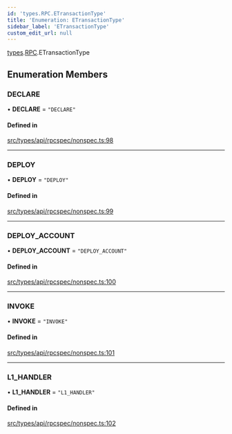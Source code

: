 ```yaml
---
id: 'types.RPC.ETransactionType'
title: 'Enumeration: ETransactionType'
sidebar_label: 'ETransactionType'
custom_edit_url: null
---
```


[types](../namespaces/types.md).[RPC](../namespaces/types.RPC.md).ETransactionType

## Enumeration Members

### DECLARE

• **DECLARE** = `"DECLARE"`

#### Defined in

[src/types/api/rpcspec/nonspec.ts:98](https://github.com/starknet-io/starknet.js/blob/v5.24.2/src/types/api/rpcspec/nonspec.ts#L98)

---

### DEPLOY

• **DEPLOY** = `"DEPLOY"`

#### Defined in

[src/types/api/rpcspec/nonspec.ts:99](https://github.com/starknet-io/starknet.js/blob/v5.24.2/src/types/api/rpcspec/nonspec.ts#L99)

---

### DEPLOY_ACCOUNT

• **DEPLOY_ACCOUNT** = `"DEPLOY_ACCOUNT"`

#### Defined in

[src/types/api/rpcspec/nonspec.ts:100](https://github.com/starknet-io/starknet.js/blob/v5.24.2/src/types/api/rpcspec/nonspec.ts#L100)

---

### INVOKE

• **INVOKE** = `"INVOKE"`

#### Defined in

[src/types/api/rpcspec/nonspec.ts:101](https://github.com/starknet-io/starknet.js/blob/v5.24.2/src/types/api/rpcspec/nonspec.ts#L101)

---

### L1_HANDLER

• **L1_HANDLER** = `"L1_HANDLER"`

#### Defined in

[src/types/api/rpcspec/nonspec.ts:102](https://github.com/starknet-io/starknet.js/blob/v5.24.2/src/types/api/rpcspec/nonspec.ts#L102)

